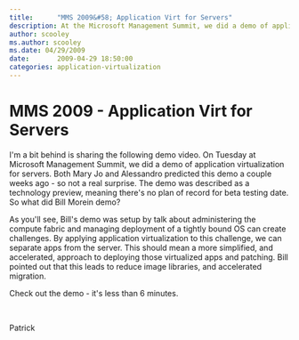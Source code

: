 ```yaml
---
title:      "MMS 2009&#58; Application Virt for Servers"
description: At the Microsoft Management Summit, we did a demo of application virtualization for servers.
author: scooley
ms.author: scooley
ms.date: 04/29/2009
date:       2009-04-29 18:50:00
categories: application-virtualization
---
```

# MMS 2009 - Application Virt for Servers

I'm a bit behind is sharing the following demo video. On Tuesday at Microsoft Management Summit, we did a demo of application virtualization for servers. Both Mary Jo and Alessandro predicted this demo a couple weeks ago - so not a real surprise. The demo was described as a technology preview, meaning there's no plan of record for beta testing date. So what did Bill Morein demo?

As you'll see, Bill's demo was setup by talk about administering the compute fabric and managing deployment of a tightly bound OS can create challenges. By applying application virtualization to this challenge, we can separate apps from the server. This should mean a more simplified, and accelerated, approach to deploying those virtualized apps and patching. Bill pointed out that this leads to reduce image libraries, and accelerated migration. 

Check out the demo - it's less than 6 minutes.

 

Patrick
